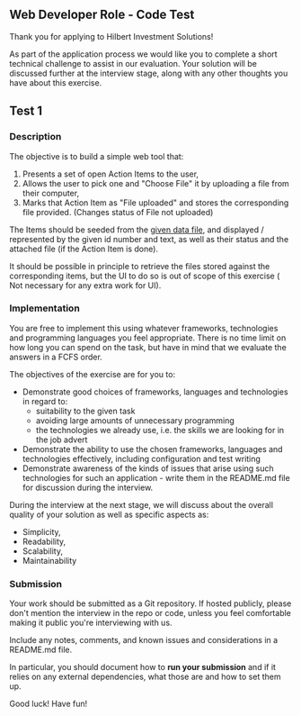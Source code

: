 ## Web Developer Role - Code Test

Thank you for applying to Hilbert Investment Solutions!

As part of the application process we would like you to complete a short technical challenge to assist in our evaluation. Your solution will be discussed further at the interview stage, along with any other thoughts you have about this exercise.

## Test 1

### Description

The objective is to build a simple web tool that:
1. Presents a set of open Action Items to the user,
2. Allows the user to pick one and "Choose File" it by uploading a file from their computer,
3. Marks that Action Item as "File uploaded" and stores the corresponding file provided. (Changes status of File not uploaded)

The Items should be seeded from the [given data file](./test_data.json), and
displayed / represented by the given id number and text, as well as
their status and the attached file (if the Action Item is done).

It should be possible in principle to retrieve the files stored against the corresponding items,
but the UI to do so is out of scope of this exercise ( Not necessary for any extra work for UI).

### Implementation

You are free to implement this using whatever frameworks, technologies and programming languages
you feel appropriate. There is no time limit on how long you can spend on the task, but have in
mind that we evaluate the answers in a FCFS order.

The objectives of the exercise are for you to:
- Demonstrate good choices of frameworks, languages and technologies in regard to:
  - suitability to the given task
  - avoiding large amounts of unnecessary programming
  - the technologies we already use, i.e. the skills we are looking for in the job advert
- Demonstrate the ability to use the chosen frameworks, languages and technologies effectively,
  including configuration and test writing
- Demonstrate awareness of the kinds of issues that arise using such technologies for such an
  application - write them in the README.md file for discussion during the interview.

During the interview at the next stage, we will discuss about the overall quality of your solution
as well as specific aspects as:

- Simplicity,
- Readability,
- Scalability,
- Maintainability


### Submission

Your work should be submitted as a Git repository. If hosted publicly, please don't mention the
interview in the repo or code, unless you feel comfortable making it public you're interviewing
with us.

Include any notes, comments, and known issues and considerations in a README.md file.

In particular, you should document how to **run your submission** and if it relies on any external
dependencies, what those are and how to set them up.

Good luck! Have fun!
